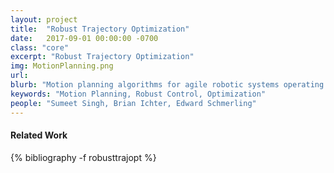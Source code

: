 ```yaml
---
layout: project
title:  "Robust Trajectory Optimization"
date:   2017-09-01 00:00:00 -0700
class: "core"
excerpt: "Robust Trajectory Optimization"
img: MotionPlanning.png
url: 
blurb: "Motion planning algorithms for agile robotic systems operating in uncertain environments, with application to self-driving cars, drones, and autonomous spacecraft. Emphasis is placed on real-time implementability (e.g., via massive parallelization on GPUs), on robustness (via techniques from robust model predictive control, convex optimization, and contraction theory), and on formal performance guarantees (via advanced mathematical and statistical tools)."
keywords: "Motion Planning, Robust Control, Optimization"
people: "Sumeet Singh, Brian Ichter, Edward Schmerling"
---
```


<h4 class="bibliography">Related Work</h4>
<div class="project_bib">
{% bibliography -f robusttrajopt %}
</div>
